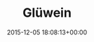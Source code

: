 ---
title:		"Glüwein"
type:		"photos"
mediatype:		"upload"
location:		"Berlin, Germany"
date:		"2015-12-05 18:08:13+00:00"
album:		"city"
filename:		"gluwein-christmas-market.md"
series:		"christmas-market"
cl_public_id:		"city/gluwein-christmas-market"
cl_version:		1497000304
format:		"tiff"
bytes:		5899528
width:		2158
height:		1440
colours:
- "#1D1010"
- "#050104"
- "#020002"
- "#100304"
- "#090408"
- "#D4C0CF"
- "#0C0A0A"
- "#E8D4D5"
- "#DE937B"
- "#040205"
- "#241F11"
- "#784242"
- "#7C523F"
- "#1D2C1B"
- "#D58077"
- "#7D676A"
- "#000001"
- "#DCD4E2"
- "#2B3219"
- "#7B633D"
- "#8F7787"
- "#7B2E14"
- "#ADC8B2"
exposure_mode:		"Auto"
program:		"Aperture-priority AE"
aperture:		"2.8"
focal_length:		"24.0 mm"
iso:		"2500"
shutter_speed:		"1/400"
metering:		"Multi-segment"
flash:		"Off, Did not fire"
white_balance:		"Custom"
colour_temp:		"4150"
has_crop:		"false"
orientation:		"Horizontal (normal)"
camera_model:		"NIKON D800"
lens_info:		"24-70mm f/2.8"
artist:		"No artist info"
x_resolution:		"300"
y_resolution:		"300"
---